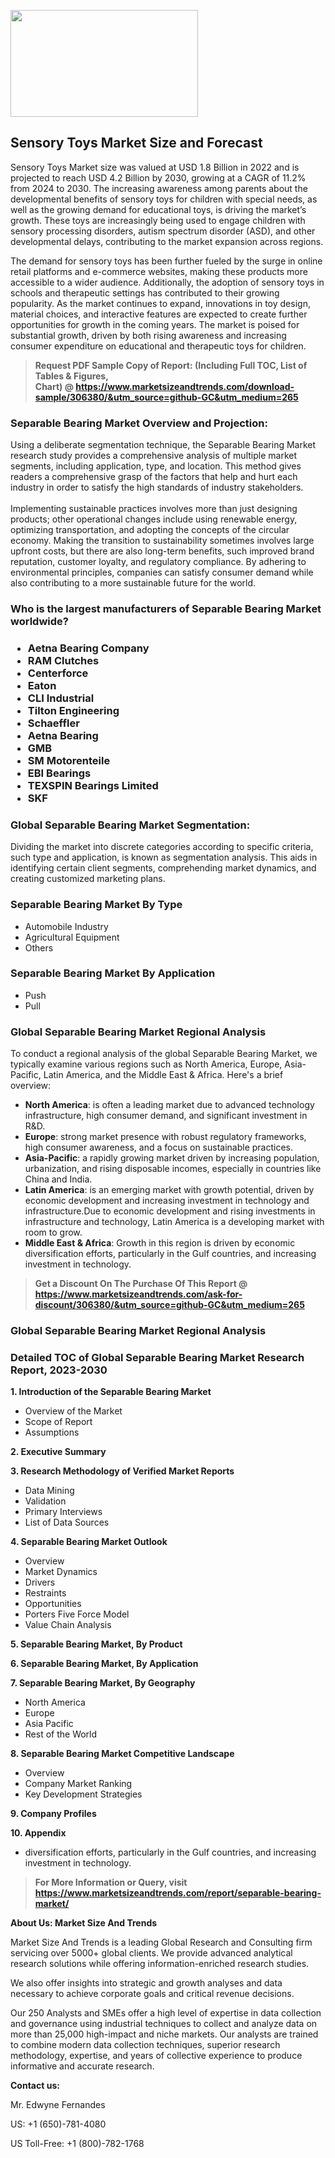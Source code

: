 <p><img class="alignnone size-medium wp-image-20088" src="https://ffe5etoiles.com/wp-content/uploads/2024/12/MST1-300x171.png" alt="" width="300" height="171" /></p><h2>Sensory Toys Market Size and Forecast</h2><p>Sensory Toys Market size was valued at USD 1.8 Billion in 2022 and is projected to reach USD 4.2 Billion by 2030, growing at a CAGR of 11.2% from 2024 to 2030. The increasing awareness among parents about the developmental benefits of sensory toys for children with special needs, as well as the growing demand for educational toys, is driving the market’s growth. These toys are increasingly being used to engage children with sensory processing disorders, autism spectrum disorder (ASD), and other developmental delays, contributing to the market expansion across regions.</p><p>The demand for sensory toys has been further fueled by the surge in online retail platforms and e-commerce websites, making these products more accessible to a wider audience. Additionally, the adoption of sensory toys in schools and therapeutic settings has contributed to their growing popularity. As the market continues to expand, innovations in toy design, material choices, and interactive features are expected to create further opportunities for growth in the coming years. The market is poised for substantial growth, driven by both rising awareness and increasing consumer expenditure on educational and therapeutic toys for children.</p></p><blockquote id="" class=""><strong>Request PDF Sample Copy of Report: (Including Full TOC, List of Tables &amp; Figures, Chart)&nbsp;@&nbsp;<strong><a href="https://www.marketsizeandtrends.com/download-sample/306380/&utm_source=github-GC&utm_medium=265" target="_blank">https://www.marketsizeandtrends.com/download-sample/306380/&utm_source=github-GC&utm_medium=265</a></strong></strong></blockquote><h3 id="" class="">Separable Bearing Market&nbsp;Overview and Projection:</h3><p id="" class="">Using a deliberate segmentation technique, the Separable Bearing Market research study provides a comprehensive analysis of multiple market segments, including application, type, and location. This method gives readers a comprehensive grasp of the factors that help and hurt each industry in order to satisfy the high standards of industry stakeholders. <br /> <br />Implementing sustainable practices involves more than just designing products; other operational changes include using renewable energy, optimizing transportation, and adopting the concepts of the circular economy. Making the transition to sustainability sometimes involves large upfront costs, but there are also long-term benefits, such improved brand reputation, customer loyalty, and regulatory compliance. By adhering to environmental principles, companies can satisfy consumer demand while also contributing to a more sustainable future for the world.</p><h3 id="" class="">Who is the largest manufacturers of&nbsp;Separable Bearing Market worldwide?</h3><h3 class=""><p><ul><li>Aetna Bearing Company </li><li> RAM Clutches </li><li> Centerforce </li><li> Eaton </li><li> CLI Industrial </li><li> Tilton Engineering </li><li> Schaeffler </li><li> Aetna Bearing </li><li> GMB </li><li> SM Motorenteile </li><li> EBI Bearings </li><li> TEXSPIN Bearings Limited </li><li> SKF</li></ul></p></h3><h3 id="" class="">Global&nbsp;Separable Bearing Market Segmentation:</h3><p id="" class="">Dividing the market into discrete categories according to specific criteria, such type and application, is known as segmentation analysis. This aids in identifying certain client segments, comprehending market dynamics, and creating customized marketing plans.</p><h3 id="" class="">Separable Bearing Market&nbsp;By Type</h3><p><p><ul><li>Automobile Industry</li><li> Agricultural Equipment</li><li> Others</p></li></ul></p></p><h3 id="" class="">Separable Bearing Market&nbsp;By Application</h3><p class=""><p><ul><li>Push</li><li> Pull</li></ul></p></p><h3 id="" class="">Global Separable Bearing Market Regional Analysis</h3><p id="" class="">To conduct a regional analysis of the global Separable Bearing Market, we typically examine various regions such as North America, Europe, Asia-Pacific, Latin America, and the Middle East &amp; Africa. Here's a brief overview:</p><ul><li><strong>North America</strong>: is often a leading market due to advanced technology infrastructure, high consumer demand, and significant investment in R&amp;D.</li><li><strong>Europe</strong>: strong market presence with robust regulatory frameworks, high consumer awareness, and a focus on sustainable practices.</li><li><strong>Asia-Pacific</strong>: a rapidly growing market driven by increasing population, urbanization, and rising disposable incomes, especially in countries like China and India.</li><li><strong>Latin America</strong>: is an emerging market with growth potential, driven by economic development and increasing investment in technology and infrastructure.Due to economic development and rising investments in infrastructure and technology, Latin America is a developing market with room to grow.</li><li><strong>Middle East &amp; Africa</strong>: Growth in this region is driven by economic diversification efforts, particularly in the Gulf countries, and increasing investment in technology.</li></ul><blockquote id="" class=""><strong>Get a Discount On The Purchase Of This Report @ <strong><a href="https://www.marketsizeandtrends.com/ask-for-discount/306380/&utm_source=github-GC&utm_medium=265" target="_blank">https://www.marketsizeandtrends.com/ask-for-discount/306380/&utm_source=github-GC&utm_medium=265</a></strong></strong></blockquote><h3 id="" class="">Global Separable Bearing Market Regional Analysis</h3><h3 id="" class="">Detailed TOC of Global Separable Bearing Market Research Report, 2023-2030</h3><p id="" class=""><strong>1. Introduction of the Separable Bearing Market</strong></p><ul><li>Overview of the Market</li><li>Scope of Report</li><li>Assumptions</li></ul><p id="" class=""><strong>2. Executive Summary</strong></p><p id="" class=""><strong>3. Research Methodology of Verified Market Reports</strong></p><ul><li>Data Mining</li><li>Validation</li><li>Primary Interviews</li><li>List of Data Sources</li></ul><p id="" class=""><strong>4. Separable Bearing Market Outlook</strong></p><ul><li>Overview</li><li>Market Dynamics</li><li>Drivers</li><li>Restraints</li><li>Opportunities</li><li>Porters Five Force Model</li><li>Value Chain Analysis</li></ul><p id="" class=""><strong>5. Separable Bearing Market, By Product</strong></p><p id="" class=""><strong>6. Separable Bearing Market, By Application</strong></p><p id="" class=""><strong>7. Separable Bearing Market, By Geography</strong></p><ul><li>North America</li><li>Europe</li><li>Asia Pacific</li><li>Rest of the World</li></ul><p id="" class=""><strong>8. Separable Bearing Market Competitive Landscape</strong></p><ul><li>Overview</li><li>Company Market Ranking</li><li>Key Development Strategies</li></ul><p id="" class=""><strong>9. Company Profiles</strong></p><p id="" class=""><strong>10. Appendix</strong></p><ul><li>diversification efforts, particularly in the Gulf countries, and increasing investment in technology.</li></ul><blockquote id="" class=""><strong>For More Information or Query, visit <strong><strong><a href="https://www.marketsizeandtrends.com/report/separable-bearing-market/" target="_blank">https://www.marketsizeandtrends.com/report/separable-bearing-market/</a></strong></strong></strong></blockquote><p id="" class=""><strong>About Us: Market Size And Trends</strong></p><p id="" class="">Market Size And Trends is a leading Global Research and Consulting firm servicing over 5000+ global clients. We provide advanced analytical research solutions while offering information-enriched research studies.</p><p id="" class="">We also offer insights into strategic and growth analyses and data necessary to achieve corporate goals and critical revenue decisions.</p><p id="" class="">Our 250 Analysts and SMEs offer a high level of expertise in data collection and governance using industrial techniques to collect and analyze data on more than 25,000 high-impact and niche markets. Our analysts are trained to combine modern data collection techniques, superior research methodology, expertise, and years of collective experience to produce informative and accurate research.</p><p id="" class=""><strong>Contact us:</strong></p><p id="" class="">Mr. Edwyne Fernandes</p><p id="" class="">US: +1 (650)-781-4080</p><p id="" class="">US Toll-Free: +1 (800)-782-1768</p>
